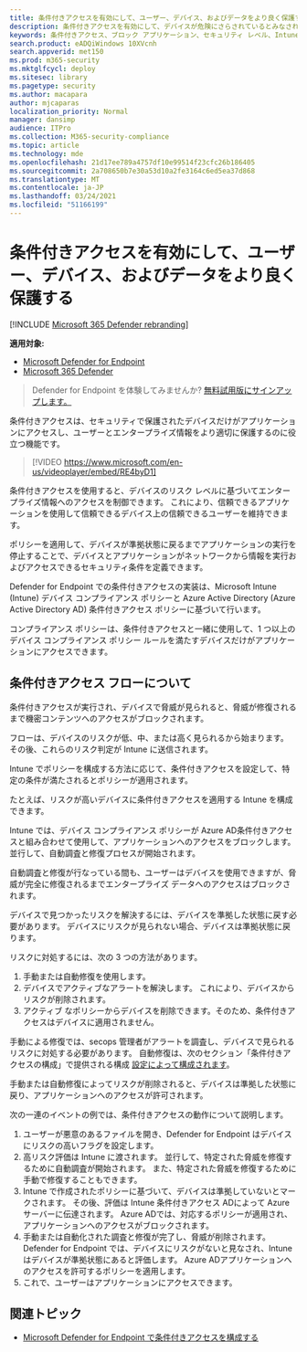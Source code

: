 ```yaml
---
title: 条件付きアクセスを有効にして、ユーザー、デバイス、およびデータをより良く保護する
description: 条件付きアクセスを有効にして、デバイスが危険にさらされているとみなされ、アプリケーションが非準拠であると判断された場合にアプリケーションが実行されるのを防ぐ。
keywords: 条件付きアクセス、ブロック アプリケーション、セキュリティ レベル、Intune、
search.product: eADQiWindows 10XVcnh
search.appverid: met150
ms.prod: m365-security
ms.mktglfcycl: deploy
ms.sitesec: library
ms.pagetype: security
ms.author: macapara
author: mjcaparas
localization_priority: Normal
manager: dansimp
audience: ITPro
ms.collection: M365-security-compliance
ms.topic: article
ms.technology: mde
ms.openlocfilehash: 21d17ee789a4757df10e99514f23cfc26b186405
ms.sourcegitcommit: 2a708650b7e30a53d10a2fe3164c6ed5ea37d868
ms.translationtype: MT
ms.contentlocale: ja-JP
ms.lasthandoff: 03/24/2021
ms.locfileid: "51166199"
---
```

# <a name="enable-conditional-access-to-better-protect-users-devices-and-data"></a>条件付きアクセスを有効にして、ユーザー、デバイス、およびデータをより良く保護する 

[!INCLUDE [Microsoft 365 Defender rebranding](../../includes/microsoft-defender.md)]

**適用対象:**
- [Microsoft Defender for Endpoint](https://go.microsoft.com/fwlink/p/?linkid=2154037)
- [Microsoft 365 Defender](https://go.microsoft.com/fwlink/?linkid=2118804)

>Defender for Endpoint を体験してみませんか? [無料試用版にサインアップします。](https://www.microsoft.com/microsoft-365/windows/microsoft-defender-atp?ocid=docs-wdatp-conditionalaccess-abovefoldlink)

条件付きアクセスは、セキュリティで保護されたデバイスだけがアプリケーションにアクセスし、ユーザーとエンタープライズ情報をより適切に保護するのに役立つ機能です。

> [!VIDEO https://www.microsoft.com/en-us/videoplayer/embed/RE4byD1]

条件付きアクセスを使用すると、デバイスのリスク レベルに基づいてエンタープライズ情報へのアクセスを制御できます。 これにより、信頼できるアプリケーションを使用して信頼できるデバイス上の信頼できるユーザーを維持できます。

ポリシーを適用して、デバイスが準拠状態に戻るまでアプリケーションの実行を停止することで、デバイスとアプリケーションがネットワークから情報を実行およびアクセスできるセキュリティ条件を定義できます。 

Defender for Endpoint での条件付きアクセスの実装は、Microsoft Intune (Intune) デバイス コンプライアンス ポリシーと Azure Active Directory (Azure Active Directory AD) 条件付きアクセス ポリシーに基づいて行います。 

コンプライアンス ポリシーは、条件付きアクセスと一緒に使用して、1 つ以上のデバイス コンプライアンス ポリシー ルールを満たすデバイスだけがアプリケーションにアクセスできます。 

## <a name="understand-the-conditional-access-flow"></a>条件付きアクセス フローについて
条件付きアクセスが実行され、デバイスで脅威が見られると、脅威が修復されるまで機密コンテンツへのアクセスがブロックされます。 

フローは、デバイスのリスクが低、中、または高く見られるから始まります。 その後、これらのリスク判定が Intune に送信されます。 

Intune でポリシーを構成する方法に応じて、条件付きアクセスを設定して、特定の条件が満たされるとポリシーが適用されます。

たとえば、リスクが高いデバイスに条件付きアクセスを適用する Intune を構成できます。

Intune では、デバイス コンプライアンス ポリシーが Azure AD条件付きアクセスと組み合わせて使用して、アプリケーションへのアクセスをブロックします。 並行して、自動調査と修復プロセスが開始されます。

 自動調査と修復が行なっている間も、ユーザーはデバイスを使用できますが、脅威が完全に修復されるまでエンタープライズ データへのアクセスはブロックされます。 

デバイスで見つかったリスクを解決するには、デバイスを準拠した状態に戻す必要があります。 デバイスにリスクが見られない場合、デバイスは準拠状態に戻ります。 

リスクに対処するには、次の 3 つの方法があります。
1. 手動または自動修復を使用します。
2. デバイスでアクティブなアラートを解決します。 これにより、デバイスからリスクが削除されます。
3. アクティブ なポリシーからデバイスを削除できます。そのため、条件付きアクセスはデバイスに適用されません。 

手動による修復では、secops 管理者がアラートを調査し、デバイスで見られるリスクに対処する必要があります。 自動修復は、次のセクション「条件付きアクセスの構成」で提供される構成 [設定によって構成されます](configure-conditional-access.md)。

手動または自動修復によってリスクが削除されると、デバイスは準拠した状態に戻り、アプリケーションへのアクセスが許可されます。

次の一連のイベントの例では、条件付きアクセスの動作について説明します。

1. ユーザーが悪意のあるファイルを開き、Defender for Endpoint はデバイスにリスクの高いフラグを設定します。
2. 高リスク評価は Intune に渡されます。 並行して、特定された脅威を修復するために自動調査が開始されます。 また、特定された脅威を修復するために手動で修復することもできます。
3. Intune で作成されたポリシーに基づいて、デバイスは準拠していないとマークされます。 その後、評価は Intune 条件付きアクセス ADによって Azure サーバーに伝達されます。 Azure ADでは、対応するポリシーが適用され、アプリケーションへのアクセスがブロックされます。
4. 手動または自動化された調査と修復が完了し、脅威が削除されます。 Defender for Endpoint では、デバイスにリスクがないと見なされ、Intune はデバイスが準拠状態にあると評価します。 Azure ADアプリケーションへのアクセスを許可するポリシーを適用します。
5. これで、ユーザーはアプリケーションにアクセスできます。

 
## <a name="related-topic"></a>関連トピック
- [Microsoft Defender for Endpoint で条件付きアクセスを構成する](configure-conditional-access.md)
